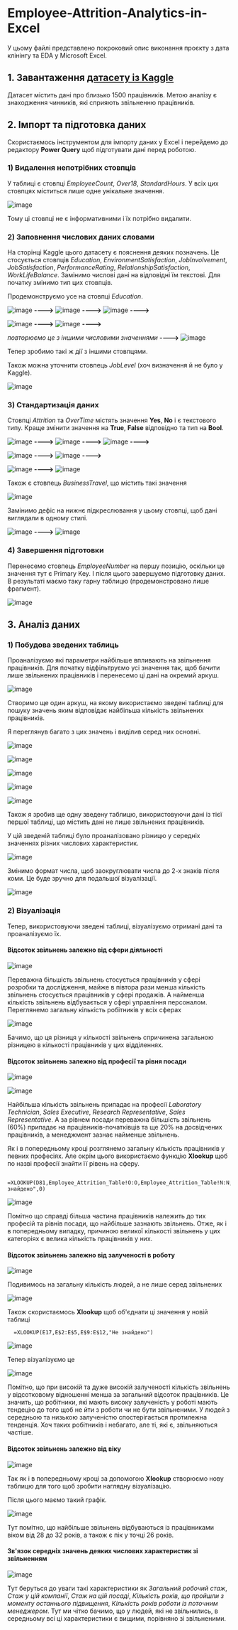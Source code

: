 # Employee-Attrition-Analytics-in-Excel

У цьому файлі представлено покроковий опис виконання проєкту з дата клінінгу та EDA у Microsoft Excel.

## 1. Завантаження [датасету із Kaggle](https://www.kaggle.com/datasets/pavansubhasht/ibm-hr-analytics-attrition-dataset)

Датасет містить дані про близько 1500 працівників. Метою аналізу є знаходження чинників, які сприяють звільненню працівників.

## 2. Імпорт та підготовка даних

Скористаємось інструментом для імпорту даних у Excel і перейдемо до редактору **Power Query** щоб підготувати дані перед роботою.

### 1) Видалення непотрібних стовпців

У таблиці є стовпці *EmployeeCount*, *Over18*, *StandardHours*. У всіх цих стовпцях міститься лише одне унікальне значення.

![image](https://github.com/user-attachments/assets/8f0ac4e4-56e8-490d-a1a6-05e7db391042)

Тому ці стовпці не є інформативними і їх потрібно видалити.

### 2) Заповнення числових даних словами

На сторінці Kaggle цього датасету є пояснення деяких позначень. Це стосується стовпців *Education*, *EnvironmentSatisfaction*, *JobInvolvement*, *JobSatisfaction*, *PerformanceRating*, *RelationshipSatisfaction*, *WorkLifeBalance*. Замінимо числові дані на відповідні їм текстові. Для початку змінимо тип цих стовпців. 

Продемонструємо усе на стовпці *Education*.

![image](https://github.com/user-attachments/assets/cd1969fb-1e50-4be1-a5b8-3067a92d5289) **---->**
![image](https://github.com/user-attachments/assets/16eea66b-dfaf-4c92-b83d-82f9abca52ff) **---->**
![image](https://github.com/user-attachments/assets/b298704a-5835-4d13-93df-c5170fbbfa5b) **---->**

![image](https://github.com/user-attachments/assets/08d8c328-7c17-4a17-b9c8-2155031bf5b1) **---->**
![image](https://github.com/user-attachments/assets/ee185d19-91f2-4ba7-a4ac-02b3f0f0cebd) **---->**

*повторюємо це з іншими числовими значеннями* **---->**
![image](https://github.com/user-attachments/assets/920ebc66-c9f2-4940-a3c5-8d3f627797fd)

Тепер зробимо такі ж дії з іншими стовпцями.

Також можна уточнити стовпець *JobLevel* (хоч визначення й не було у Kaggle).

![image](https://github.com/user-attachments/assets/597b8dc9-f5d6-4ea1-b9db-931d4f6f8385)

### 3) Стандартизація даних

Стовпці *Attrition* та *OverTime* містять значення **Yes**, **No** і є текстового типу. Краще змінити значення на **True**, **False** відповідно та тип на **Bool**.

![image](https://github.com/user-attachments/assets/ffe35f95-ebcc-4f74-abc1-660e2f136b45) **---->**
![image](https://github.com/user-attachments/assets/0ecbb836-045e-4df5-a39f-9396e04b0f0f) **---->**
![image](https://github.com/user-attachments/assets/4f4d0390-e345-4a0b-b4f5-84467e5d2753) **---->**

![image](https://github.com/user-attachments/assets/913d212f-b7e6-4dad-bc20-5c645b1cd88e) **---->**
![image](https://github.com/user-attachments/assets/6700c883-be15-46ec-95e5-2af742be8ddb) **---->**

![image](https://github.com/user-attachments/assets/7c17cd74-2f08-4381-998f-41049ade1997) **---->**
![image](https://github.com/user-attachments/assets/34bc9bf6-9efa-49da-b6a4-45ea1f09ce01)

Також є стовпець *BusinessTravel*, що містить такі значення 

![image](https://github.com/user-attachments/assets/62f37230-950d-46a0-acf8-6a53ff0126c6)

Замінимо дефіс на нижнє підкреслювання у цьому стовпці, щоб дані виглядали в одному стилі.

![image](https://github.com/user-attachments/assets/dd2774e1-766b-46ae-af1d-c9a1b60af547) **---->**
![image](https://github.com/user-attachments/assets/ee3974c9-44b4-4faf-b49b-bc99c2e06418)

### 4) Завершення підготовки

Перенесемо стовпець *EmployeeNumber* на першу позицію, оскільки це значення тут є Primary Key. І після цього завершуємо підготовку даних.
В результаті маємо таку гарну таблицю (продемонстровано лише фрагмент).

![image](https://github.com/user-attachments/assets/15021a72-402d-4d6b-a097-87ddcae4a961)

## 3. Аналіз даних

### 1) Побудова зведених таблиць

Проаналізуємо які параметри найбільше впливають на звільнення працівників. Для початку відфільтруємо усі значення так, щоб бачити лише звільнених працівників і перенесемо ці дані на окремий аркуш.

![image](https://github.com/user-attachments/assets/6b96579d-1f30-4e13-a1f6-abc6fb004977)

Створимо ще один аркуш, на якому використаємо зведені таблиці для пошуку значень яким відповідає найбільша кількість звільнених працівників. 

Я переглянув багато з цих значень і виділив серед них основні.

![image](https://github.com/user-attachments/assets/734bcb54-8135-4cc5-af9e-cfc96cbc64b6)

![image](https://github.com/user-attachments/assets/c3ec824f-8c75-499f-ae3e-ac2aebef8fb0)

![image](https://github.com/user-attachments/assets/8d5a1a77-6977-4189-be0b-0154b648fdf3)

![image](https://github.com/user-attachments/assets/bbf2a06c-ea51-4ec1-a779-4c23a379fd0f)

![image](https://github.com/user-attachments/assets/215d8651-f404-409a-9ab3-1da0ba7bc39f)

Також я зробив ще одну зведену таблицю, використовуючи дані із тієї першої таблиці, що містить дані не лише звільнених працівників. 

У цій зведеній таблиці було проаналізовано різницю у середніх значеннях різних числових характеристик.

![image](https://github.com/user-attachments/assets/0590b1e7-2a43-4453-bc47-c17694c2286e)

Змінимо формат числа, щоб заокруглювати числа до 2-х знаків після коми. Це буде зручно для подальшої візуалізації.

![image](https://github.com/user-attachments/assets/978356eb-139f-414f-827b-b15dcc662240)

### 2) Візуалізація

Тепер, використовуючи зведені таблиці, візуалізуємо отримані дані та проаналізуємо їх.

#### **Відсоток звільнень залежно від сфери діяльності**

![image](https://github.com/user-attachments/assets/69a15338-f7cd-41b2-98ff-96564165a4af)

Переважна більшість звільнень стосується працівників у сфері розробки та дослідження, майже в півтора рази менша кількість звільнень стосується працівників у сфері продажів. А найменша кількість звільнень відбувається у сфері управління персоналом. Переглянемо загальну кількість робітників у всіх сферах

![image](https://github.com/user-attachments/assets/fe1bd035-b254-4cb9-a600-56330d7318a8)

Бачимо, що ця різниця у кількості звільнень спричинена загальною різницею в кількості працівників у цих відділеннях.

#### **Відсоток звільнень залежно від професії та рівня посади**

![image](https://github.com/user-attachments/assets/1707c645-3109-41db-b16e-805dcc92b3f0)

![image](https://github.com/user-attachments/assets/bc743b45-c8c8-4a71-bc63-3ff58b1da83b)

Найбільша кількість звільнень припадає на професії *Laboratory Technician*, *Sales Executive*, *Research Representative*, *Sales Representative*. А за рівнем посади переважна більшість звільнень (60%) припадає на працівників-початківців та ще 20% на досвідчених працівників, а менеджмент зазнає найменше звільнень.

Як і в попередньому кроці розглянемо загальну кількість працівників у певних професіях. Але окрім цього використаємо функцію **Xlookup** щоб по назві професії знайти її рівень на сферу.

```
  =XLOOKUP(D81,Employee_Attrition_Table!O:O,Employee_Attrition_Table!N:N,"Не знайдено",0)
```

![image](https://github.com/user-attachments/assets/bf0b27f8-c5e6-4b76-a578-c8b6e9e5564a)

Помітно що справді більша частина працівників належить до тих професій та рівнів посади, що найбільше зазнають звільнень. Отже, як і в попередньому випадку, причиною великої кількості звільнень у цих категоріях є велика кількість працівників у них.

#### **Відсоток звільнень залежно від залученості в роботу**

![image](https://github.com/user-attachments/assets/4018f963-4343-4be0-a3c1-a863647a55ff)

Подивимось на загальну кількість людей, а не лише серед звільнених

![image](https://github.com/user-attachments/assets/b2b2267b-efeb-4e56-8cc3-9524a6d9fd15)

Також скористаємось **Xlookup** щоб об'єднати ці значення у новій таблиці

```
  =XLOOKUP(E17,E$2:E$5,E$9:E$12,"Не знайдено")
```

![image](https://github.com/user-attachments/assets/af58c2b5-d58e-4d52-a1dc-696818fac09b)

Тепер візуалізуємо це

![image](https://github.com/user-attachments/assets/2c024731-253c-4628-88fb-e811141f1e02)

Помітно, що при високій та дуже високій залученості кількість звільнень у відсотковому відношенні менша за загальний відсоток працівників. Це значить, що робітники, які мають високу залученість у роботі мають тендецію до того щоб не йти з роботи чи не бути звільненими. У людей з середньою та низькою залученістю спостерігається протилежна тенденція. Хоч таких робітників і небагато, але ті, які є, звільняються частіше.

#### **Відсоток звільнень залежно від віку**

![image](https://github.com/user-attachments/assets/f3d6528a-8b9a-43a6-a375-4c416630d6f8)

Так як і в попередньому кроці за допомогою **Xlookup** створюємо нову таблицю для того щоб зробити наглядну візуалізацію.

Після цього маємо такий графік.

![image](https://github.com/user-attachments/assets/84745e76-3073-440f-8fba-a820a0284740)

Тут помітно, що найбільше звільнень відбуваються із працівниками віком від 28 до 32 років, а також є пік у точці 26 років.

#### **Зв'язок середніх значень деяких числових характеристик зі звільненням**

![image](https://github.com/user-attachments/assets/668fd5a7-4c49-4d14-85b5-5af2dd9608ea)

Тут беруться до уваги такі характеристики як *Загальний робочий стаж*, *Стаж у цій компанії*, *Стаж на цій посаді*, *Кількість років, що пройшли з моменту останнього підвищення*, *Кількість років роботи із поточним менеджером*. Тут ми чітко бачимо, що у людей, які не звільнились, в середньому всі ці характеристики є вищими, порівняно зі звільненими.
